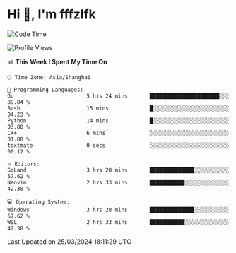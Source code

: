 # Hi 👋, I'm fffzlfk

<!--START_SECTION:waka-->
![Code Time](http://img.shields.io/badge/Code%20Time-682%20hrs%2032%20mins-blue)

![Profile Views](http://img.shields.io/badge/Profile%20Views-1-blue)

📊 **This Week I Spent My Time On** 

```text
🕑︎ Time Zone: Asia/Shanghai

💬 Programming Languages: 
Go                       5 hrs 24 mins       ██████████████████████░░░   89.84 % 
Bash                     15 mins             █░░░░░░░░░░░░░░░░░░░░░░░░   04.23 % 
Python                   14 mins             █░░░░░░░░░░░░░░░░░░░░░░░░   03.88 % 
C++                      6 mins              ░░░░░░░░░░░░░░░░░░░░░░░░░   01.88 % 
textmate                 0 secs              ░░░░░░░░░░░░░░░░░░░░░░░░░   00.12 % 

🔥 Editors: 
GoLand                   3 hrs 28 mins       ██████████████░░░░░░░░░░░   57.62 % 
Neovim                   2 hrs 33 mins       ███████████░░░░░░░░░░░░░░   42.38 % 

💻 Operating System: 
Windows                  3 hrs 28 mins       ██████████████░░░░░░░░░░░   57.62 % 
WSL                      2 hrs 33 mins       ███████████░░░░░░░░░░░░░░   42.38 % 
```


 Last Updated on 25/03/2024 18:11:29 UTC
<!--END_SECTION:waka-->
